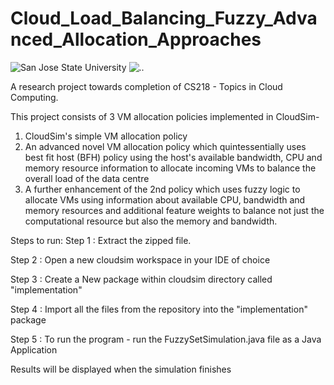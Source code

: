 # Cloud_Load_Balancing_Fuzzy_Advanced_Allocation_Approaches

![San Jose State University](https://i.imgur.com/cShW5MA.gif?1)
![..](https://i.imgur.com/QIGOoLy.png?1)

A research project towards completion of CS218 - Topics in Cloud Computing.

This project consists of 3 VM allocation policies implemented in CloudSim-
 1. CloudSim's simple VM allocation policy
 2. An advanced novel VM allocation policy which quintessentially uses best fit host (BFH) policy using the host's available 
    bandwidth, CPU and memory resource information to allocate incoming VMs to balance the overall load of the data centre
 3. A further enhancement of the 2nd policy which uses fuzzy logic to allocate VMs using information about available CPU, 
    bandwidth and memory resources and additional feature weights to balance not just the computational resource but also 
    the memory and bandwidth.


Steps to run:
Step 1 : Extract the zipped file.

Step 2 : Open a new cloudsim workspace in your IDE of choice

Step 3 : Create a New package within cloudsim directory called "implementation"

Step 4 : Import all the files from the repository into the "implementation" package

Step 5 : To run the program - run the FuzzySetSimulation.java file as a Java Application 

Results will be displayed when the simulation finishes
